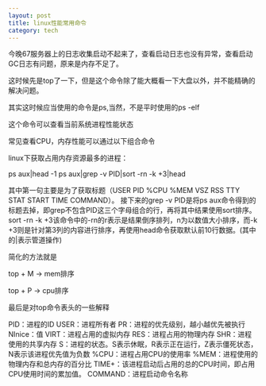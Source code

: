 ```yaml
---
layout: post
title: linux性能常用命令
category: tech
---
```


今晚67服务器上的日志收集启动不起来了，查看启动日志也没有异常，查看启动GC日志有问题，原来是内存不足了。

这时候先是top了一下，但是这个命令除了能大概看一下大盘以外，并不能精确的解决问题。

其实这时候应当使用的命令是ps,当然，不是平时使用的ps -elf

这个命令可以查看当前系统进程性能状态

常见查看CPU，内存性能可以通过以下组合命令

linux下获取占用内存资源最多的进程：

ps aux|head -1
ps aux|grep -v PID|sort -rn -k +3|head

其中第一句主要是为了获取标题（USER PID %CPU %MEM VSZ RSS TTY STAT START TIME COMMAND）。
接下来的grep -v PID是将ps aux命令得到的标题去掉，即grep不包含PID这三个字母组合的行，再将其中结果使用sort排序。
sort -rn -k +3该命令中的-rn的r表示是结果倒序排列，n为以数值大小排序，而-k +3则是针对第3列的内容进行排序，再使用head命令获取默认前10行数据。(其中的|表示管道操作)

简化的方法就是

top + M -> mem排序

top + P -> cpu排序

最后是对top命令表头的一些解释

PID：进程的ID
USER：进程所有者
PR：进程的优先级别，越小越优先被执行
NInice：值
VIRT：进程占用的虚拟内存
RES：进程占用的物理内存
SHR：进程使用的共享内存
S：进程的状态。S表示休眠，R表示正在运行，Z表示僵死状态，N表示该进程优先值为负数
%CPU：进程占用CPU的使用率
%MEM：进程使用的物理内存和总内存的百分比
TIME+：该进程启动后占用的总的CPU时间，即占用CPU使用时间的累加值。
COMMAND：进程启动命令名称
